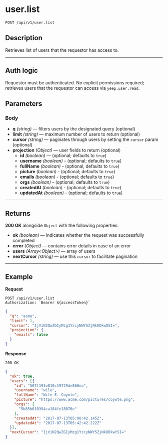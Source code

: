 # user.list

`POST /api/v1/user.list`

## Description

Retrieves list of users that the requestor has access to.

***

## Auth logic

Requestor must be authenticated. No explicit permissions required; retrieves users that the requestor can access via `yeep.user.read`.

## Parameters

### Body

- **q** _(string)_ — filters users by the designated query (optional)
- **limit** _(string)_ — maximum number of users to return (optional)
- **cursor** _(string)_ — paginates through users by setting the `cursor` param (optional)
- **projection** _(Object)_ — user fields to return (optional)
  - **id** _(boolean)_ — (optional; defaults to `true`)
  - **username** _(boolean)_ - (optional; defaults to `true`)
  - **fullName** _(boolean)_ - (optional; defaults to `true`)
  - **picture** _(boolean)_ - (optional; defaults to `true`)
  - **emails** _(boolean)_ - (optional; defaults to `true`)
  - **orgs** _(boolean)_ - (optional; defaults to `true`)
  - **createdAt** _(boolean)_ - (optional; defaults to `true`)
  - **updatedAt** _(boolean)_ - (optional; defaults to `true`)
***

## Returns

**200 OK** alongside `Object` with the following properties:

- **ok** _(boolean)_ — indicates whether the request was successfully completed
- **error** _(Object)_ — contains error details in case of an error
- **users** _(Array\<Object>)_ — array of users
- **nextCursor** _(string)_ — use this `cursor` to facilitate pagination

***

## Example

**Request**

```
POST /api/v1/user.list
Authorization: `Bearer ${accessToken}`
```

``` json
{
  "q": "acme",
  "limit": 1,
  "cursor": "IjViN2QwZGIyMzg1YzcyNWY5ZjNkODkwOSI=",
  "projection": {
    "emails": false
  }
}
```

**Response**

`200 OK`

``` json
{
  "ok": true,
  "users": [{
    "id": "507f191e810c19729de860ea",
    "username": "wile",
    "fullName": "Wile E. Coyote",
    "picture": "https://www.acme.com/pictures/coyote.png",
    "orgs": [
      "5b85b610394ca184fe18076e"
    ],
    "createdAt": "2017-07-13T05:00:42.145Z",
    "updatedAt": "2017-07-13T05:42:42.222Z"
  }],
  "nextCursor": "IjViN2QwZGIyMzg1YzcyNWY5ZjNkODkwYSI="
}
```
